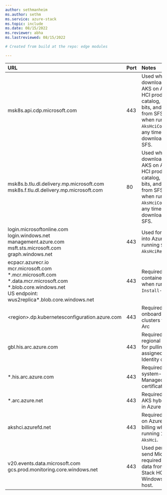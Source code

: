 ```yaml
---
author: sethmanheim
ms.author: sethm
ms.service: azure-stack
ms.topic: include
ms.date: 08/15/2022
ms.reviewer: abha
ms.lastreviewed: 08/15/2022

# Created from build at the repo: edge modules

---
```


|  URL | Port | Notes |
|  :---| :---| :---|
|  msk8s.api.cdp.microsoft.com | 443  | Used when downloading the AKS on Azure Stack HCI product catalog, product bits, and OS images from SFS.Occurs when running `Set-AksHciConfig` and at any time you download from SFS. |
|  msk8s.b.tlu.dl.delivery.mp.microsoft.com </br> msk8s.f.tlu.dl.delivery.mp.microsoft.com | 80 | Used when downloading the AKS on Azure Stack HCI product catalog, product bits, and OS images from SFS. Occurs when running `Set-AksHciConfig` and at any time you download from SFS. |
|  login.microsoftonline.com </br> login.windows.net </br> management.azure.com </br> msft.sts.microsoft.com </br> graph.windows.net | 443 | Used for logging into Azure when running `Set-AksHciRegistration`. |
|  ecpacr.azurecr.io </br> mcr.microsoft.com </br> \*.mcr.microsoft.com </br> \*.data.mcr.microsoft.com </br> \*.blob.core.windows.net </br> US endpoint: wus2replica\*.blob.core.windows.net | 443 | Required to pull container images when running `Install-AksHci`. |
|  \<region>.dp.kubernetesconfiguration.azure.com | 443  | Required to onboard AKS hybrid clusters to Azure Arc |
| gbl.his.arc.azure.com | 443 | Required to get the regional endpoint for pulling system-assigned Managed Identity certificates. |
| \*.his.arc.azure.com | 443 | Required to pull system-assigned Managed Identity certificates. |
| \*.arc.azure.net| 443 | Required to manage AKS hybrid clusters in Azure portal. |
|  akshci.azurefd.net | 443 | Required for AKS on Azure Stack HCI billing when running `Install-AksHci`. |
|  v20.events.data.microsoft.com </br> gcs.prod.monitoring.core.windows.net | 443 | Used periodically to send Microsoft required diagnostic data from the Azure Stack HCI or Windows Server host. |
